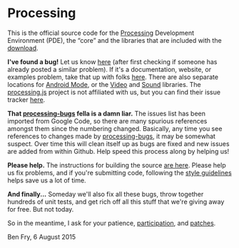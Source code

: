 Processing
==========

This is the official source code for the [Processing](http://processing.org) Development Environment (PDE), 
the “core” and the libraries that are included with the [download](http://processing.org/download).

__I've found a bug!__ 
Let us know [here](https://github.com/processing/processing/issues) (after first checking if someone has already posted a similar problem). 
If it's a documentation, website, or examples problem, take that up with folks [here](https://github.com/processing/processing-docs/issues). 
There are also separate locations for [Android Mode](https://github.com/processing/processing-android/issues), or the [Video](https://github.com/processing/processing-video/issues) and [Sound](https://github.com/processing/processing-sound/issues) libraries. 
The [processing.js](http://processingjs.org) project is not affiliated with us, but you can find their issue tracker [here](https://github.com/processing-js/processing-js/issues).

__That [processing-bugs](https://github.com/processing-bugs) fella is a damn liar.__ 
The issues list has been imported from Google Code, so there are many spurious references amongst them since the numbering changed. Basically, any time you see references to changes made by [processing-bugs](https://github.com/processing-bugs), it may be somewhat suspect.
Over time this will clean itself up as bugs are fixed and new issues are added from within Github.
Help speed this process along by helping us!

__Please help.__
The instructions for building the source [are here](https://github.com/processing/processing/wiki/Build-Instructions). 
Please help us fix problems, and if you're submitting code, following the [style guidelines](https://github.com/processing/processing/wiki/Style-Guidelines) helps save us a lot of time.

__And finally...__
Someday we'll also fix all these bugs, throw together hundreds of unit tests, and get rich off all this stuff that we're giving away for free. But not today.

So in the meantime, I ask for your patience, 
[participation](https://github.com/processing/processing/wiki/Project-List), 
and [patches](https://github.com/processing/processing/pulls).

Ben Fry, 6 August 2015
